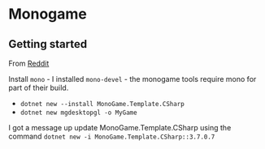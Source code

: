 # Monogame

## Getting started

From [Reddit](https://www.reddit.com/r/monogame/comments/8xugo5/dotnet_core_monogame/)

Install `mono` - I installed `mono-devel` - the monogame tools require mono
for part of their build.

* `dotnet new --install MonoGame.Template.CSharp`
* `dotnet new mgdesktopgl -o MyGame`

I got a message up update MonoGame.Template.CSharp using the command `dotnet new -i MonoGame.Template.CSharp::3.7.0.7`
